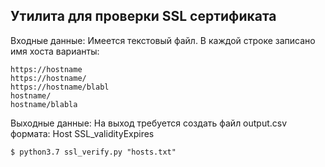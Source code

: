 ## Утилита для проверки SSL сертификата


Входные данные:
Имеется текстовый файл. В каждой строке записано имя хоста
варианты:

    https://hostname
    https://hostname/
    https://hostname/blabl
    hostname/
    hostname/blabla


Выходные данные:
На выход требуется создать файл output.csv формата:
Host SSL_validityExpires

    $ python3.7 ssl_verify.py "hosts.txt"
